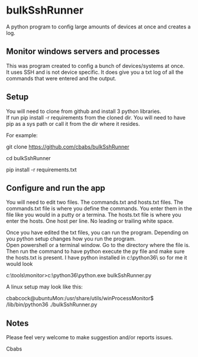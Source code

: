 # bulkSshRunner
A python program to config large amounts of devices at once and creates a log.

## Monitor windows servers and processes

This was program created to config a bunch of devices/systems at once.  
It uses SSH and is not device specific.  It does give you a txt log
of all the commands that were entered and the output.

## Setup

You will need to clone from github and install 3 python libraries.  
If run pip install -r requirements from the cloned dir.  You will
need to have pip as a sys path or call it from the dir where it resides.

For example:

git clone https://github.com/cbabs/bulkSshRunner

cd bulkSshRunner

pip install -r requirements.txt

## Configure and run the app

You will need to edit two files.  The commands.txt and hosts.txt files.
The commands.txt file is where you define the commands.  You enter them
in the file like you would in a putty or a termina. The hosts.txt file
is where you enter the hosts.  One host per line.  No leading or
trailing white space.

Once you have edited the txt files, you can run the program. 
Depending on you python setup changes how you run the program.  
Open powershell or a terminal window.  Go to the directory where the file is.  
Then run the command to have python execute the py file and make sure the
hosts.txt is present.  I have python installed in c:\python36\ so for me it would look

c:\tools\monitor>c:\python36\python.exe bulkSshRunner.py

A linux setup may look like this:

cbabcock@ubuntuMon:/usr/share/utils/winProcessMonitor$ /lib/bin/python36 ./bulkSshRunner.py

## Notes

Please feel very welcome to make suggestion and/or reports issues.

Cbabs
